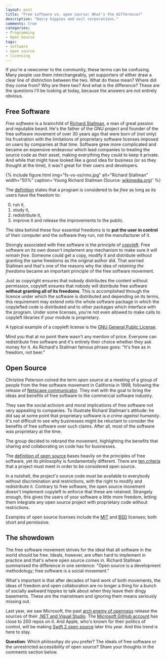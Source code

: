 ```yaml
---
layout: post
title: "Free software vs. open source: What's the difference?"
description: "Hairy hippies and evil corporations."
comments: true
categories:
- Programming
- Open Source
tags:
- software
- open source
- licensing
---
```


If you're a newcomer to the community, these terms can be confusing. Many
people use them interchangeably, yet supporters of either draw a clear line of
distinction between the two. What do these mean? Where did they come from? Why
are there two? And what is the difference? These are the questions I'll be
looking at today, because the answers are not entirely obvious.

## Free Software

_Free software_ is a brainchild of [Richard
Stallman](https://en.wikipedia.org/wiki/Richard_Stallman), a man of great
passion and reputable beard. He's the father of the GNU project and founder of
the free software movement of over 30 years ago that were born of (not only)
his frustration with the limitations of proprietary software licenses imposed
on users by companies at that time. Software grew more complicated and became
an expensive endeavour which lead companies to treating the source code as
their asset, making everything they could to keep it private. And while that
might have looked like a good idea for business (or so they thought at the
time), it was't great for their users and developers.

{% include figure.html img="fs-vs-os/rms.jpg" alt="Richard Stallman" width="50%" caption='Young Richard Stallman (Source: <a href="https://commons.wikimedia.org/wiki/File:Richard_Matthew_Stallman.jpeg">wikimedia.org</a>)' %}

The [definition](http://www.gnu.org/philosophy/free-sw.en.html) states that a
program is considered to be _free_ as long as its users have the freedom to:

<ol start="0">
  <li>run it,</li>
  <li>study it,</li>
  <li>redistribute it,</li>
  <li>improve it and release the improvements to the public.</li>
</ol>

The idea behind these four essential freedoms is to **put the user in control**
of their computer and the software they run, not the manufacturer of it.

Strongly associated with free software is the principle of
[copyleft](https://en.wikipedia.org/wiki/Copyleft). Free software on its own
doesn't implement any mechanism to make sure it will _remain free_. Someone
could get a copy, modify it and distribute without granting the same freedoms
as the original author did. That worried Stallman and that's one of the reasons
why the idea of _retaining the freedoms_ became an important principle of the
free software movement.

Just as copyright ensures that nobody distributes the content without
permission, copyleft ensures that nobody will distribute free software
**without granting all of its freedoms**. This is accomplished through the
licence under which the software is distributed and depending on its terms,
this requirement may extend onto the whole software package in which the
copylefted code is distributed and to other packages which interface with the
program. Under some licenses, you're not even allowed to make calls to copyleft
libraries if your module is proprietary.

A typical example of a copyleft license is the [GNU General Public
License](http://www.gnu.org/licenses/gpl-3.0.en.html).

Mind you that at no point there wasn't any mention of price. Everyone can
redistribute free software and it's entirely their choice whether they ask
money for it. As Richard's Stallman famous phrase goes: "It's free as in
freedom, not beer."

## Open Source

Christine Peterson coined the term _open source_ at a meeting of a group of
people from the free software movement in California in 1998, following the
release of [Netscape
communicator](https://en.wikipedia.org/wiki/Netscape_Communicator). They met
with the goal to bring the ideas and benefits of free software to the
commercial software industry.

They saw the social activism and moral implications of free software not very
appealing to companies. To illustrate Richard Stallman's attitude: he did say
at some point that proprietary software is _a crime against humanity_. It's not
difficult to see why businesses might be reluctant to consider the benefits of
free software over such claims. After all, most of the software was proprietary
at the time.

The group decided to rebrand the movement, highlighting the benefits that
sharing and collaborating on code has for businesses.

The [definition of open source](http://opensource.org/docs/osd) bases heavily
on the principles of free software, yet its philosophy is fundamentally
different. There are [ten criteria](http://opensource.org/osd) that a project
must meet in order to be considered open source.

In a nutshell, the project's source code must be available to everybody without
discrimination and restrictions, with the right to modify and redistribute it.
Contrary to free software, the open source movement doesn't implement copyleft
to enforce that these are retained. Strangely enough, this gives the users of
your software a little more freedom, letting them integrate any open source
project with proprietary code without restrictions.

Examples of open source licenses include the
[MIT](http://opensource.org/licenses/MIT) and
[BSD](https://en.wikipedia.org/wiki/BSD_licenses) licenses; both short and
permissive.

## The showdown

The free software movement strives for the ideal that all software in the world
should be free. Ideals, however, are often hard to implement in practice and
that's where open source comes in. Richard Stallman summarised the difference
in one sentence: "Open source is a development methodology; free software is
a social movement."

What's important is that after decades of hard work of both movements, the
ideas of freedom and open collaboration are no longer a thing for a bunch of
socially awkward hippies to talk about when they leave their dingy basements.
These _are_ the mainstream and ignoring them means seriously missing out.

Last year, we saw Microsoft, the past [arch enemy of
openness](http://news.cnet.com/2100-1001-257001.html&tag=mncol%3btxt) release
the sources of their [.NET and Visual
Studio](http://blogs.msdn.com/b/somasegar/archive/2014/11/12/opening-up-visual-studio-and-net-to-every-developer-any-application-net-server-core-open-source-and-cross-platform-visual-studio-community-2013-and-preview-of-visual-studio-2015-and-net-2015.aspx).
The [Microsoft GitHub account](https://github.com/Microsoft) has close to 200
repos on it. And Apple, who's known for their politics of control, will be
making [Swift 2 open source](https://developer.apple.com/swift/blog/?id=29)
later this year. And this trend is here to stay.

**Question**: Which philosohpy do you prefer? The ideals of free software or
the unrestricted accessibility of open source? Share your thoughts in the
comments section below.
